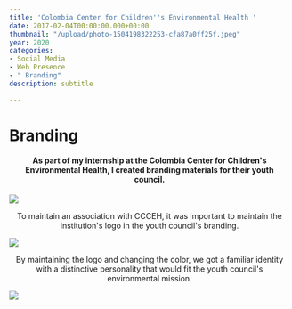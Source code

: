 ```yaml
---
title: 'Colombia Center for Children''s Environmental Health '
date: 2017-02-04T00:00:00.000+00:00
thumbnail: "/upload/photo-1504198322253-cfa87a0ff25f.jpeg"
year: 2020
categories:
- Social Media
- Web Presence
- " Branding"
description: subtitle

---
```

# Branding

#### <div align="center">As part of my internship at the Colombia Center for Children's Environmental Health, I created branding materials for their youth council.</div>

![](/upload/1.png)

<div align="center">To maintain an association with CCCEH, it was important to maintain the institution's logo in the youth council's branding.</div>

![](/upload/2.png)

<div align="center">By maintaining the logo and changing the color, we got a familiar identity with a distinctive personality that would fit the youth council's environmental mission.</div>

![](/upload/3.png)